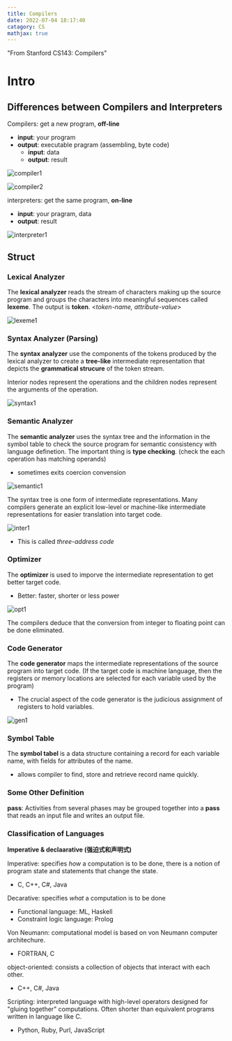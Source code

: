 ```yaml
---
title: Compilers
date: 2022-07-04 18:17:40
catagory: CS
mathjax: true
---
```


"From Stanford CS143: Compilers"

<!--more-->

# Intro
## Differences between Compilers and Interpreters
Compilers: get a new program, **off-line**

- **input**: your program
- **output**: executable pragram (assembling, byte code)
  - **input**: data
  - **output**: result

![compiler1](compiler1.png)

![compiler2](compiler2.png)

interpreters: get the same program, **on-line**
- **input**: your pragram, data
- **output**: result

![interpreter1](interpreter1.png)

## Struct
### Lexical Analyzer
The **lexical analyzer** reads the stream of characters making up the source program and groups the characters into meaningful sequences called **lexeme**. The output is **token**. <*token-name, attribute-value*>

![lexeme1](lexeme1.png)

### Syntax Analyzer (Parsing)
The **syntax analyzer** use the components of the tokens produced by the lexical analyzer to create a **tree-like** intermediate representation that depicts the **grammatical strucure** of the token stream.

Interior nodes represent the operations and the children nodes represent the arguments of the operation. 

![syntax1](syntax1.png)

### Semantic Analyzer
The **semantic analyzer** uses the syntax tree and the information in the symbol table to check the source program for semantic consistency with language definetion. The important thing is **type checking**. (check the each operation has matching operands)

- sometimes exits coercion convension

![semantic1](semantic1.png)

The syntax tree is one form of intermediate representations. Many compilers generate an explicit low-level or machine-like intermediate representations for easier translation into target code.

![inter1](inter1.png)

- This is called *three-address code*

### Optimizer
The **optimizer** is used to imporve the intermediate representation to get better target code.

- Better: faster, shorter or less power

![opt1](opt1.png)

The compilers deduce that the conversion from integer to floating point can be done eliminated.

### Code Generator

The **code generator** maps the intermediate representations of the source program into target code. (If the target code is machine language, then the registers or memory locations are selected for each variable used by the program)

- The crucial aspect of the code generator is the judicious assignment of registers to hold variables.

![gen1](gen1.png)

### Symbol Table

The **symbol tabel** is a data structure containing a record for each variable name, with fields for attributes of the name.

- allows compiler to find, store and retrieve record name quickly.

### Some Other Definition
**pass**: Activities from several phases may be grouped together into a **pass** that reads an input file and writes an output file.

### Classification of Languages
**Imperative & declaarative (强迫式和声明式)**

Imperative: specifies *how* a computation is to be done, there is a notion of program state and statements that change the state.

- C, C++, C#, Java

Decarative: specifies *what* a computation is to be done

- Functional language: ML, Haskell
- Constraint logic language: Prolog

Von Neumann: computational model is based on von Neumann computer architechure.

- FORTRAN, C

object-oriented: consists a collection of objects that interact with each other.

- C++, C#, Java

Scripting: interpreted language with high-level operators designed for "gluing together" computations. Often shorter than equivalent programs written in language like C.

- Python, Ruby, Purl, JavaScript